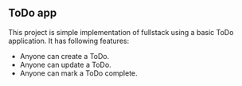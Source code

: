 ## ToDo app

This project is simple implementation of fullstack using a basic ToDo application.
It has following features:

- Anyone can create a ToDo.
- Anyone can update a ToDo.
- Anyone can mark a ToDo complete.